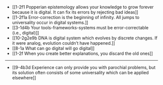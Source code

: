 - [[1-2f1 Popperian epistemology allows your knowledge to grow forever because it is digital. It can fix its errors by rejecting bad ideas]]
- [[1-2f1a Error-correction is the beginning of infinity. All jumps to universality occur in digital systems.]]
- [[3-1d4b Your tools-frameworks-systems must be error-correctable (i.e., digital)]]
- [[10-2g2e9b DNA is digital system which evolves by discrete changes. If it were analog, evolution couldn’t have happened.]]
- [[8-1a What can go digital will go digital]]
- [[1-2f When you create better explanations, you discard the old ones]]
---
- [[9-4b3d Experience can only provide you with parochial problems, but its solution often consists of some universality which can be applied elsewhere]]
